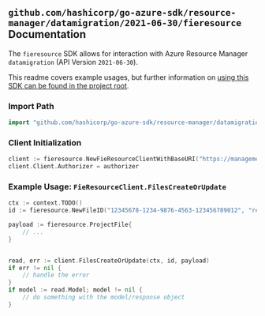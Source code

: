 
## `github.com/hashicorp/go-azure-sdk/resource-manager/datamigration/2021-06-30/fieresource` Documentation

The `fieresource` SDK allows for interaction with Azure Resource Manager `datamigration` (API Version `2021-06-30`).

This readme covers example usages, but further information on [using this SDK can be found in the project root](https://github.com/hashicorp/go-azure-sdk/tree/main/docs).

### Import Path

```go
import "github.com/hashicorp/go-azure-sdk/resource-manager/datamigration/2021-06-30/fieresource"
```


### Client Initialization

```go
client := fieresource.NewFieResourceClientWithBaseURI("https://management.azure.com")
client.Client.Authorizer = authorizer
```


### Example Usage: `FieResourceClient.FilesCreateOrUpdate`

```go
ctx := context.TODO()
id := fieresource.NewFileID("12345678-1234-9876-4563-123456789012", "resourceGroupValue", "serviceValue", "projectValue", "fileValue")

payload := fieresource.ProjectFile{
	// ...
}


read, err := client.FilesCreateOrUpdate(ctx, id, payload)
if err != nil {
	// handle the error
}
if model := read.Model; model != nil {
	// do something with the model/response object
}
```

